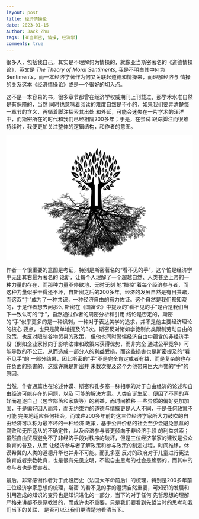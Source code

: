 ```yaml
---
layout: post
title: 经济情操论
date: 2023-01-15
Author: Jack Zhu
tags: [亚当斯密, 情操, 经济学]
comments: true
---
```


很多人，包括我自己，其实是不理解何为情操的，就像亚当斯密著名的《道德情操论》，英文是
*The Theory of Moral Sentiments*,
我是不明白其中何为Sentiments，而一本经济学著作为何又关联起道德和情操来，而理解经济与
情操的关系这本《经济情操论》或是一个很好的切入点。

这不是一本容易的书，很多章节都曾在经济学权威期刊上刊载过，那学术水准自然是有保障的，当然
同时也意味着阅读的难度自然是不小的，如果我们要弄清楚每一章节的含义，再循着脚注探索其出处
和外延，可能会迷失在一片学术的汪洋中，而斯密所在的时代和我们已经相隔200多年；于是，在尝试
跟踪脚注而很难持续时，我便更加关注整体的逻辑结构，和作者的意图。

![invisible](/assets/images/invisible-hands.png)

作者一个很重要的意图是考证，特别是斯密著名的“看不见的手”，这个怕是经济学中无出其右最为著名的
论断，让每个人理解了一个超越自然、人类甚至上帝的一种力量的存在，而那种力量不停歇地、无时无刻
地“操控”着每个经济参与者，而这种力量似乎干得还不坏，自斯密之后的200多年，经济的发展自然是有目共睹，
而这双“手”成为了一种共识，一种经济自由的有力佐证。这个自然是我们都知晓的，于是作者想去问那么
斯密在《国富论》中提及的“看不见的手”是否是我们当下一致认可的“手”，自然通过作者的周密分析和引用
结论是否定的，斯密的“手”似乎更多的是一种讽刺，一种对于表达美学的追求，并不是他主要经济理论的核心
要点，也只是简单地提及的3次。斯密反对诸如学徒制此类限制劳动自由的政策，也反对限制谷物贸易的政策，
但他也同时警惕经济自由中蕴含的非经济手段（例如企业家倾向于影响法律和政策来获得优势，而非完全
通过公平竞争）可能导致的不公正，从而造成一部分人的利益受损，而这些损害也是斯密提及的“看不见手”的
一部分结果，因此斯密的“手”不是完全肯定或者有益，而是复杂的也存在负面的损害的，这或许就是斯密并
未数次提及这个为他带来巨大声誉的“手”的原因。

当然，作者通篇也在论述休谟、斯密和孔多塞一脉相承的对于自由经济的论述和自由经济可能存在的问题，以及
可能的解决方案。人类自诞生起，便因了不同的喜好而追逐自己（包含部落和家族等）的利益，而时间推移
一些异质的偏好更加加固，于是偏好因人而异，而无约束力的道德与情操更是人人不同，于是任何政策不可能
完美地适应任何社会，而或许200多年前的这三位经济学家所大力鼓吹的自由经济可以称为最不坏的一种经济
政策，基于公开价格的社会至少会避免黑盒的腐败和无所适从的不确定性，以及经济参与者更倾向于非经济手段
的利益求索；虽然自由贸易避免不了非经济手段对秩序的破坏，但是三位经济学家的建议是公众教育的普及，从而
让经济参与者了解政策和参与政策的制定过程，时间推移，休谟希冀的人类的道德升华也并非不可能。而孔多塞
反对的政府对于儿童进行宪法教育或者宗教教育，也是很有先见之明，不能自主思考的社会是脆弱的，而其中的
参与者也是受害者。

最后，非常感谢作者对于此段历史（法国大革命前后）的梳理，特别是200多年前三位经济学家思想的梳理，斯密
的看不见的手的澄清自然重要，可知识的发展和引用造成的知识的变异也是知识进化的一部分，当下的对于任何
先哲思想的理解严格来讲都不是原教旨的，而或许也不重要，只是我们要看到先哲当时的思考和我们当下的关联，
是否可以让我们更清楚地看清当下。
